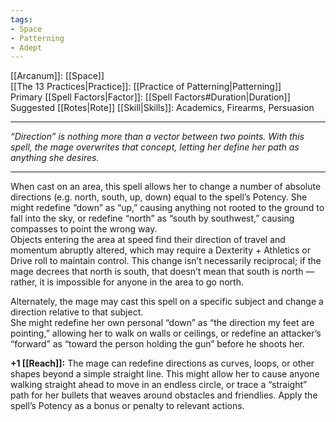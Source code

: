```yaml
---
tags:
- Space
- Patterning
- Adept
---
```


[[Arcanum]]: [[Space]]\
[[The 13 Practices|Practice]]: [[Practice of Patterning|Patterning]]\
Primary [[Spell Factors|Factor]]: [[Spell Factors#Duration|Duration]]\
Suggested [[Rotes|Rote]] [[Skill|Skills]]: Academics, Firearms, Persuasion

---

_“Direction” is nothing more than a vector between two points. With this spell, the mage overwrites that concept, letting her define her path as anything she desires._

---

When cast on an area, this spell allows her to change a number of absolute directions (e.g. north, south, up, down) equal to the spell’s Potency. She might redefine “down” as “up,” causing anything not rooted to the ground to fall into the sky, or redefine “north” as “south by southwest,” causing compasses to point the wrong way.\
Objects entering the area at speed find their direction of travel and momentum abruptly altered, which may require a Dexterity + Athletics or Drive roll to maintain control. This change isn’t necessarily reciprocal; if the mage decrees that north is south, that doesn’t mean that south is north — rather, it is impossible for anyone in the area to go north.

Alternately, the mage may cast this spell on a specific subject and change a direction relative to that subject.\
She might redefine her own personal “down” as “the direction my feet are pointing,” allowing her to walk on walls or ceilings, or redefine an attacker’s “forward” as “toward the person holding the gun” before he shoots her.

**+1 [[Reach]]:** The mage can redefine directions as curves, loops, or other shapes beyond a simple straight line. This might allow her to cause anyone walking straight ahead to move in an endless circle, or trace a “straight” path for her bullets that weaves around obstacles and friendlies. Apply the spell’s Potency as a bonus or penalty to relevant actions.